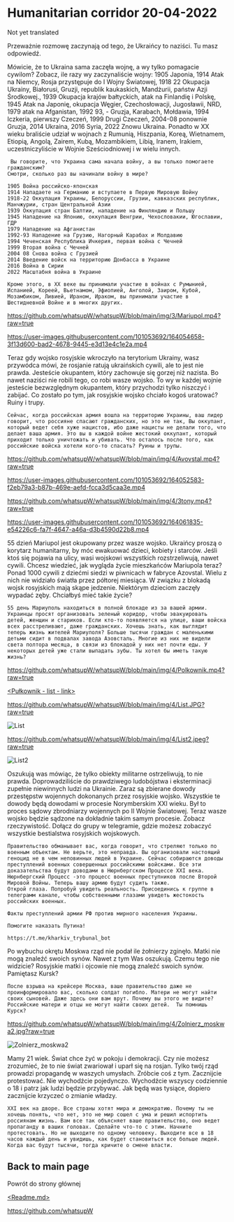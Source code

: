 # Humanitarian corridor 20-04-2022
Not yet translated
 
Przeważnie rozmowę zaczynają od tego, że Ukraińcy to naziści. Tu masz odpowiedź. 

Mówicie, że to Ukraina sama zaczęła wojnę, a wy tylko pomagacie cywilom? Zobacz, ile razy wy zaczynaliście wojny:
1905 Japonia,
1914 Atak na Niemcy, Rosja przystępuje do I Wojny Światowej,
1918 22 Okupacja Ukrainy, Białorusi, Gruzji, republik kaukaskich, Mandżurii, państw Azji Środkowej.,
1939 Okupacja krajów bałtyckich, atak na Finlandię i Polskę,
1945 Atak na Japonię, okupacja Węgier, Czechosłowacji, Jugosławii, NRD,
1979 atak na Afganistan,
1992 93, - Gruzja, Karabach, Mołdawia,
1994 Iczkeria, pierwszy Czeczeń,
1999 Drugi Czeczeń,
2004-08 ponownie Gruzja,
2014 Ukraina,
2016 Syria,
2022 Znowu Ukraina.
Ponadto w XX wieku braliście udział w wojnach z Rumunią, Hiszpania, Koreą, Wietnamem, Etiopią, Angolą, Zairem, Kubą, Mozambikiem, Libią, Iranem, Irakiem, uczestniczyliście w Wojnie Sześciodniowej i w wielu innych. 

```
 Вы говорите, что Украина сама начала войну, а вы только помогаете гражданским? 
Смотри, сколько раз вы начинали войну в мире?

1905 Война российско-японская
1914 Нападаете на Германию и вступаете в Первую Мировую Войну
1918-22 Оккупация Украины, Белоруссии, Грузии, кавказских республик, Манчжурии, стран Центральной Азии
1939 Оккупация стран Балтии, нападение на Финляндию и Польшу
1945 Нападение на Японию, оккупация Венгрии, Чехословакии, Югославии, ГДР
1979 Нападение на Афганистан
1992-93 Нападение на Грузию, Нагорный Карабах и Молдавию
1994 Чеченская Республика Ичкерия, первая война с Чечней
1999 Вторая война с Чечней
2004 08 Снова война с Грузией
2014 Введение войск на территорию Донбасса в Украине
2016 Война в Сирии
2022 Масштабня война в Украине
 
Кроме этого, в ХХ веке вы принимали участие в войнах с Румынией, Испанией, Кореей, Вьетнамом, Эфиопией, Анголой, Заиром, Кубой, Мозамбиком, Ливией, Ираном, Ираком, вы принимали участие в Шестидневной Войне и в многих других. 
```

https://github.com/whatsupW/whatsupW/blob/main/img/3/Mariupol.mp4?raw=true

https://user-images.githubusercontent.com/101053692/164054658-3f13d600-bad2-4678-9445-e3d13e4c1e2a.mp4

Teraz gdy wojsko rosyjskie wkroczyło na terytorium Ukrainy, wasz przywódca mówi, że rosjanie ratują ukraińskich cywili, ale to jest nie prawda. Jesteście okupantem, który zachowuje się gorzej niż nazista. Bo nawet naziści nie robili tego, co robi wasze wojsko. To wy w każdej wojnie jesteście bezwzględnym okupantem, który przychodzi tylko niszczyć i zabijać. Co zostało po tym, jak rosyjskie wojsko chciało kogoś uratować? Ruiny i trupy.

```
Сейчас, когда российская армия вошла на территорию Украины, ваш лидер говорит, что россияне спасают гражданских, но это не так, Вы оккупант, который ведет себя хуже нацистов, ибо даже нацисты не делали того, что делает ваша армия. Это вы в каждой войне жестокий оккупант, который приходит только уничтожать и убивать. Что осталось после того, как российские войска хотели кого-то спасать? Руины и трупы.
```

https://github.com/whatsupW/whatsupW/blob/main/img/4/Avovstal.mp4?raw=true

https://user-images.githubusercontent.com/101053692/164052583-f2eb79a3-b87b-469e-aefd-fcca3d5caa3e.mp4

https://github.com/whatsupW/whatsupW/blob/main/img/4/3tony.mp4?raw=true

https://user-images.githubusercontent.com/101053692/164061835-e54226c6-fa7f-4647-a46a-d3b4590d22b8.mp4

55 dzień Mariupol jest okupowany przez wasze wojsko. Ukraińcy proszą o korytarz humanitarny, by móc ewakuować dzieci, kobiety i starców. Jeśli ktoś się pojawia na ulicy, wasi wojskowi wszystkich rozstrzeliwują, nawet cywili. Chcesz wiedzieć, jak wygląda życie mieszkańców Mariupola teraz?  Ponad 1000 cywili z dziećmi siedzi w piwnicach w fabryce Azovstal. Wielu z nich nie widziało światła przez półtorej miesiąca. W związku z blokadą wojsk rosyjskich mają skąpe jedzenie. Niektórym dzieciom zaczęły wypadać zęby. Chciałbyś mieć takie życie? 

```
55 день Мариуполь находиться в полной блокаде из за вашей армии. Украинцы просят организовать зеленый коридор, чтобы эвакуировать детей, женщин и стариков. Если кто-то появляется на улице, ваши войска всех расстреливают, даже гражданских. Хочешь знать, как выглядит теперь жизнь жителей Мариуполя? Больше тысячи граждан с маленькими детьми сидит в подвалах завода Азовсталь. Многие из них не видели света полтора месяца, в связи из блокадой у них нет почти еды. У некоторых детей уже стали выпадать зубы. Ты хотел бы иметь такую жизнь?
```

https://github.com/whatsupW/whatsupW/blob/main/img/4/Polkownik.mp4?raw=true

[<Pułkownik - list - link>](https://github.com/whatsupW/whatsupW/blob/main/img/4/Polkownik.mp4)



https://github.com/whatsupW/whatsupW/blob/main/img/4/List.JPG?raw=true

![List](https://user-images.githubusercontent.com/101053692/164062583-c9a2c045-3af3-444c-ab67-b654400e0525.JPG)


https://github.com/whatsupW/whatsupW/blob/main/img/4/List2.jpeg?raw=true

![List2](https://user-images.githubusercontent.com/101053692/164061747-3f765279-62a4-4902-bab2-c6ecc88a1b73.jpeg)


Oszukują was mówiąc, że tylko obiekty militarne ostrzeliwują, to nie prawda. Doprowadziliście do prawdziwego ludobójstwa i eksterminacji zupełnie niewinnych ludzi na Ukrainie. Zaraz są zbierane dowody przestępstw wojennych dokonanych przez rosyjskie wojsko. Wszystkie te dowody będą dowodami w procesie Norymberskim XXI wieku. Był to proces sądowy zbrodniarzy wojennych po II Wojnie Światowej. Teraz wasze wojsko będzie sądzone na dokładnie takim samym procesie. Zobacz rzeczywistość. Dołącz do grupy w telegramie, gdzie możesz zobaczyć wszystkie bestialstwa rosyjskich wojskowych.

```
Правительство обманывает вас, когда говорит, что стреляют только по военным объектам. Не верьте, это неправда. Вы организовали настоящий геноцид не в чем неповинных людей в Украине. Сейчас собираются доводы преступлений военных совершенных российскими войсками. Все эти доказательства будут доводами в Нюрнбергском Процессе ХХI века. Нюрнбергский Процесс -это процесс военных преступников после Второй Мировой Войны. Теперь вашу армию будут судить также.
Открой глаза. Попробуй увидеть реальность. Присоединись к группе в телеграмм канале, чтобы собственными глазами увидеть жестокость российских военных.

Факты преступлений армии РФ против мирного населения Украины. 

Помогите наказать Путина!

https://t.me/kharkiv_trybunal_bot
```

Po wybuchu okrętu Moskwa rząd nie podał ile żołnierzy zginęło. Matki nie mogą znaleźć swoich synów. Nawet z tym Was oszukują. Czemu tego nie widzicie? Rosyjskie matki i ojcowie nie mogą znaleźć swoich synów. Pamiętasz Kursk?

```
После взрыва на крейсере Москва, ваше правительство даже не проинформировало вас, сколько солдат погибло. Матери не могут найти своих сыновей. Даже здесь они вам врут. Почему вы этого не видите? Российские матери и отцы не могут найти своих детей.  Ты помнишь Курск?
```
https://github.com/whatsupW/whatsupW/blob/main/img/4/Zolnierz_moskwa2.jpg?raw=true


![Zolnierz_moskwa2](https://user-images.githubusercontent.com/101053692/164054361-2bf4a165-b5fa-488a-a6c7-dd2d0709df8e.jpg)

Mamy 21 wiek. Świat chce żyć w pokoju i demokracji. Czy nie możesz zrozumieć, że to nie świat zwariował i uparł się na rosjan. Tylko twój rząd prowadzi propagandę w waszych umysłach. 
Zróbcie coś z tym. Zacznijcie protestować. Nie wychodźcie pojedynczo. Wychodźcie wszyscy codziennie o 18 i patrz jak ludzi będzie przybywać. Jak będą was tysiące, dopiero zacznijcie krzyczeć o zmianie władzy.

```
XXI век на дворе. Все страны хотят мира и демократию. Почему ты не хочешь понять, что нет, это не мир сошел с ума и решил испортить россиянам жизнь. Вам все так объясняет ваше правительство, оно ведет пропаганду в ваших головах. Сделайте что-то с этим. Начните протестовать. Но не выходите по одному человеку. Выходите все в 18 часов каждый день и увидишь, как будет становиться все больше людей. Когда вас будут тысячи, тогда кричите о смене власти. 
```

## Back to main page
Powrót do strony głównej

[<Readme.md>](<https://github.com/whatsupW/whatsupW/blob/main/README.md>)

https://github.com/whatsupW
